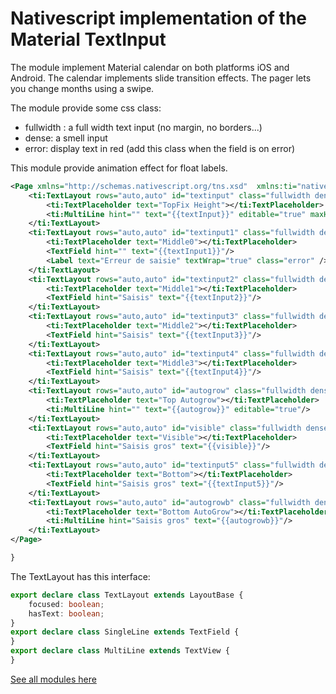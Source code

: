 # Nativescript implementation of the Material TextInput

The module implement Material calendar on both platforms iOS and Android.
The calendar implements slide transition effects.
The pager lets you change months using a swipe.

The module provide some css class:
- fullwidth : a full width text input (no margin, no borders...)
- dense: a smell input
- error: display text in red (add this class when the field is on error)

This module provide animation effect for float labels.

```xml 
<Page xmlns="http://schemas.nativescript.org/tns.xsd"  xmlns:ti="nativescript-nbmaterial-textinput">
 	<ti:TextLayout rows="auto,auto" id="textinput" class="fullwidth dense">
        <ti:TextPlaceholder text="TopFix Height"></ti:TextPlaceholder>
        <ti:MultiLine hint="" text="{{textInput}}" editable="true" maxHeight="100"/>			
    </ti:TextLayout>
    <ti:TextLayout rows="auto,auto" id="textinput1" class="fullwidth dense error">
        <ti:TextPlaceholder text="Middle0"></ti:TextPlaceholder>
        <TextField hint="" text="{{textInput1}}"/>
        <Label text="Erreur de saisie" textWrap="true" class="error" />			
    </ti:TextLayout>
    <ti:TextLayout rows="auto,auto" id="textinput2" class="fullwidth dense">
        <ti:TextPlaceholder text="Middle1"></ti:TextPlaceholder>
        <TextField hint="Saisis" text="{{textInput2}}"/>		
    </ti:TextLayout>
    <ti:TextLayout rows="auto,auto" id="textinput3" class="fullwidth dense">
        <ti:TextPlaceholder text="Middle2"></ti:TextPlaceholder>
        <TextField hint="Saisis" text="{{textInput3}}"/>		
    </ti:TextLayout>
    <ti:TextLayout rows="auto,auto" id="textinput4" class="fullwidth dense">
        <ti:TextPlaceholder text="Middle3"></ti:TextPlaceholder>
        <TextField hint="Saisis" text="{{textInput4}}"/>		
    </ti:TextLayout>
    <ti:TextLayout rows="auto,auto" id="autogrow" class="fullwidth dense">
        <ti:TextPlaceholder text="Top Autogrow"></ti:TextPlaceholder>
        <ti:MultiLine hint="" text="{{autogrow}}" editable="true"/>			
    </ti:TextLayout>
    <ti:TextLayout rows="auto,auto" id="visible" class="fullwidth dense">
        <ti:TextPlaceholder text="Visible"></ti:TextPlaceholder>
        <TextField hint="Saisis gros" text="{{visible}}"/>		
    </ti:TextLayout>
    <ti:TextLayout rows="auto,auto" id="textinput5" class="fullwidth dense">
        <ti:TextPlaceholder text="Bottom"></ti:TextPlaceholder>
        <TextField hint="Saisis gros" text="{{textInput5}}"/>		
    </ti:TextLayout>
    <ti:TextLayout rows="auto,auto" id="autogrowb" class="fullwidth dense">
        <ti:TextPlaceholder text="Bottom AutoGrow"></ti:TextPlaceholder>
        <ti:MultiLine hint="Saisis gros" text="{{autogrowb}}"/>		
    </ti:TextLayout>
</Page>

}
```
 
The TextLayout has this interface:
```typescript
export declare class TextLayout extends LayoutBase {
    focused: boolean;  
    hasText: boolean;
}
export declare class SingleLine extends TextField {
}
export declare class MultiLine extends TextView {  
} 
```

[See all modules here](https://github.com/nabil-mansouri/nativescript-nbmaterial)